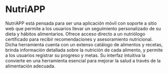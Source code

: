# NutriAPP
NutriAPP está pensada para ser una aplicación móvil con soporte a sitio web que permite a los usuarios llevar un seguimiento personalizado de su dieta y hábitos alimentarios. Ofrece acceso directo a un nutriólogo certificado para recibir recomendaciones y asesoramiento nutricional. 
Dicha herramienta cuenta con un extenso catálogo de alimentos y recetas, brinda información detallada sobre la nutrición de cada alimento, y permite a los usuarios registrar su progreso y metas. Su interfaz intuitiva la convierte en una herramienta esencial para mejorar la salud a través de la alimentación adecuada.

